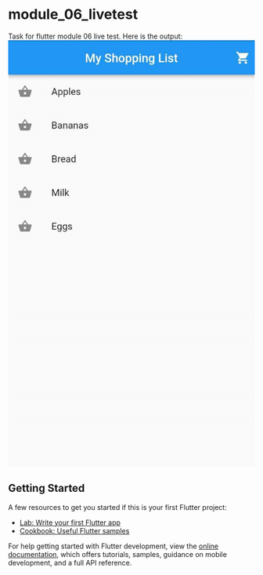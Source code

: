 # module_06_livetest

Task for flutter module 06 live test.
Here is the output:
![Screenshot](https://github.com/cmtboy/module_06_livetest/blob/main/ss.jpg)


## Getting Started

A few resources to get you started if this is your first Flutter project:

- [Lab: Write your first Flutter app](https://docs.flutter.dev/get-started/codelab)
- [Cookbook: Useful Flutter samples](https://docs.flutter.dev/cookbook)

For help getting started with Flutter development, view the
[online documentation](https://docs.flutter.dev/), which offers tutorials,
samples, guidance on mobile development, and a full API reference.
